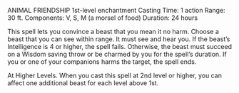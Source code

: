 ANIMAL FRIENDSHIP
1st-­level enchantment
Casting Time: 1 action
Range: 30 ft.
Components: V, S, M (a morsel of food)
Duration: 24 hours

This spell lets you convince a beast that you mean it no harm. Choose a beast that you can see within range. It must see and hear you. If the beast’s Intelligence is 4 or higher, the spell fails. Otherwise, the beast must succeed on a Wisdom saving throw or be charmed by you for the spell’s duration. If you or one of your companions harms the target, the spell ends.

At Higher Levels. When you cast this spell at 2nd level or higher, you can affect one additional beast for each level above 1st.

